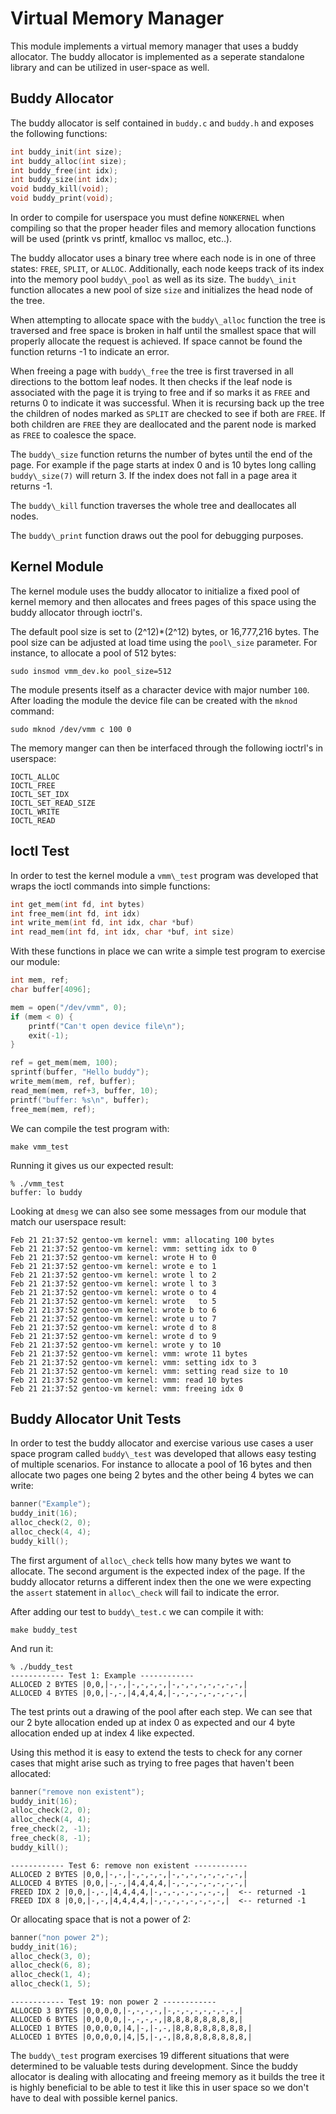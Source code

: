 Virtual Memory Manager
======================

This module implements a virtual memory manager that uses a buddy allocator.
The buddy allocator is implemented as a seperate standalone library and can be
utilized in user-space as well.

Buddy Allocator
---------------
The buddy allocator is self contained in `buddy.c` and `buddy.h` and exposes
the following functions:

```C
int buddy_init(int size);
int buddy_alloc(int size);
int buddy_free(int idx);
int buddy_size(int idx);
void buddy_kill(void);
void buddy_print(void);
```
In order to compile for userspace you must define `NONKERNEL` when compiling so
that the proper header files and memory allocation functions will be used
(printk vs printf, kmalloc vs malloc, etc..).

The buddy allocator uses a binary tree where each node is in one of three
states: `FREE`, `SPLIT`, or `ALLOC`.  Additionally, each node keeps track of
its index into the memory pool `buddy\_pool` as well as its size. The
`buddy\_init` function allocates a new pool of size `size` and initializes the
head node of the tree.

When attempting to allocate space with the `buddy\_alloc` function the tree is
traversed and free space is broken in half until the smallest space that will
properly allocate the request is achieved. If space cannot be found the
function returns -1 to indicate an error.

When freeing a page with `buddy\_free` the tree is first traversed in all
directions to the bottom leaf nodes. It then checks if the leaf node is
associated with the page it is trying to free and if so marks it as `FREE` and
returns 0 to indicate it was successful.  When it is recursing back up the tree
the children of nodes marked as `SPLIT` are checked to see if both are `FREE`.
If both children are `FREE` they are deallocated and the parent node is marked
as `FREE` to coalesce the space.

The `buddy\_size` function returns the number of bytes until the end of the
page.  For example if the page starts at index 0 and is 10 bytes long calling
`buddy\_size(7)` will return 3. If the index does not fall in a page area it
returns -1.

The `buddy\_kill` function traverses the whole tree and deallocates all nodes.

The `buddy\_print` function draws out the pool for debugging purposes.

Kernel Module
-------------
The kernel module uses the buddy allocator to initialize a fixed pool of kernel
memory and then allocates and frees pages of this space using the buddy
allocator through ioctrl's.

The default pool size is set to (2^12)*(2^12) bytes, or 16,777,216 bytes. The
pool size can be adjusted at load time using the `pool\_size` parameter. For
instance, to allocate a pool of 512 bytes:

```
sudo insmod vmm_dev.ko pool_size=512
```

The  module presents itself as a character device with major number `100`.
After loading the module the device file can be created with the `mknod`
command:

```
sudo mknod /dev/vmm c 100 0
```

The memory manger can then be interfaced through the following ioctrl's in userspace:

```
IOCTL_ALLOC
IOCTL_FREE
IOCTL_SET_IDX
IOCTL_SET_READ_SIZE
IOCTL_WRITE
IOCTL_READ
```

Ioctl Test
----------
In order to test the kernel module a `vmm\_test` program was developed that wraps the
ioctl commands into simple functions:

```C
int get_mem(int fd, int bytes)
int free_mem(int fd, int idx)
int write_mem(int fd, int idx, char *buf)
int read_mem(int fd, int idx, char *buf, int size)
```

With these functions in place we can write a simple test program to exercise our module:

```C
int mem, ref;
char buffer[4096];

mem = open("/dev/vmm", 0);
if (mem < 0) {
    printf("Can't open device file\n");
    exit(-1);
}

ref = get_mem(mem, 100);
sprintf(buffer, "Hello buddy");
write_mem(mem, ref, buffer);
read_mem(mem, ref+3, buffer, 10);
printf("buffer: %s\n", buffer);
free_mem(mem, ref);
```

We can compile the test program with:

```
make vmm_test
```

Running it gives us our expected result:

```
% ./vmm_test
buffer: lo buddy
```

Looking at `dmesg` we can also see some messages from our module that match our
userspace result:

```
Feb 21 21:37:52 gentoo-vm kernel: vmm: allocating 100 bytes
Feb 21 21:37:52 gentoo-vm kernel: vmm: setting idx to 0
Feb 21 21:37:52 gentoo-vm kernel: wrote H to 0
Feb 21 21:37:52 gentoo-vm kernel: wrote e to 1
Feb 21 21:37:52 gentoo-vm kernel: wrote l to 2
Feb 21 21:37:52 gentoo-vm kernel: wrote l to 3
Feb 21 21:37:52 gentoo-vm kernel: wrote o to 4
Feb 21 21:37:52 gentoo-vm kernel: wrote   to 5
Feb 21 21:37:52 gentoo-vm kernel: wrote b to 6
Feb 21 21:37:52 gentoo-vm kernel: wrote u to 7
Feb 21 21:37:52 gentoo-vm kernel: wrote d to 8
Feb 21 21:37:52 gentoo-vm kernel: wrote d to 9
Feb 21 21:37:52 gentoo-vm kernel: wrote y to 10
Feb 21 21:37:52 gentoo-vm kernel: vmm: wrote 11 bytes
Feb 21 21:37:52 gentoo-vm kernel: vmm: setting idx to 3
Feb 21 21:37:52 gentoo-vm kernel: vmm: setting read size to 10
Feb 21 21:37:52 gentoo-vm kernel: vmm: read 10 bytes
Feb 21 21:37:52 gentoo-vm kernel: vmm: freeing idx 0
```

Buddy Allocator Unit Tests
--------------------------
In order to test the buddy allocator and exercise various use cases a user
space program called `buddy\_test` was developed that allows easy testing of
multiple scenarios.  For instance to allocate a pool of 16 bytes and then
allocate two pages one being 2 bytes and the other being 4 bytes we can write:

```C
banner("Example");
buddy_init(16);
alloc_check(2, 0);
alloc_check(4, 4);
buddy_kill();
```

The first argument of `alloc\_check` tells how many bytes we want to
allocate. The second argument is the expected index of the page. If the buddy
allocator returns a different index then the one we were expecting the
`assert` statement in `alloc\_check` will fail to indicate the error.

After adding our test to `buddy\_test.c` we can compile it with:

```
make buddy_test
```

And run it:

```
% ./buddy_test
------------ Test 1: Example ------------
ALLOCED 2 BYTES |0,0,|-,-,|-,-,-,-,|-,-,-,-,-,-,-,-,|
ALLOCED 4 BYTES |0,0,|-,-,|4,4,4,4,|-,-,-,-,-,-,-,-,|
```

The test prints out a drawing of the pool after each step. We can
see that our 2 byte allocation ended up at index 0 as expected and
our 4 byte allocation ended up at index 4 like expected.

Using this method it is easy to extend the tests to check for any
corner cases that might arise such as trying to free pages that
haven't been allocated:

```C
banner("remove non existent");
buddy_init(16);
alloc_check(2, 0);
alloc_check(4, 4);
free_check(2, -1);
free_check(8, -1);
buddy_kill();
```
```
------------ Test 6: remove non existent ------------
ALLOCED 2 BYTES |0,0,|-,-,|-,-,-,-,|-,-,-,-,-,-,-,-,|
ALLOCED 4 BYTES |0,0,|-,-,|4,4,4,4,|-,-,-,-,-,-,-,-,|
FREED IDX 2 |0,0,|-,-,|4,4,4,4,|-,-,-,-,-,-,-,-,|  <-- returned -1
FREED IDX 8 |0,0,|-,-,|4,4,4,4,|-,-,-,-,-,-,-,-,|  <-- returned -1
```

Or allocating space that is not a power of 2:

```C
banner("non power 2");
buddy_init(16);
alloc_check(3, 0);
alloc_check(6, 8);
alloc_check(1, 4);
alloc_check(1, 5);
```
```
------------ Test 19: non power 2 ------------
ALLOCED 3 BYTES |0,0,0,0,|-,-,-,-,|-,-,-,-,-,-,-,-,|
ALLOCED 6 BYTES |0,0,0,0,|-,-,-,-,|8,8,8,8,8,8,8,8,|
ALLOCED 1 BYTES |0,0,0,0,|4,|-,|-,-,|8,8,8,8,8,8,8,8,|
ALLOCED 1 BYTES |0,0,0,0,|4,|5,|-,-,|8,8,8,8,8,8,8,8,|
```

The `buddy\_test` program exercises 19 different situations that were
determined to be valuable tests during development. Since the buddy allocator
is dealing with allocating and freeing memory as it builds the tree it is
highly beneficial to be able to test it like this in user space so we don't
have to deal with possible kernel panics.
